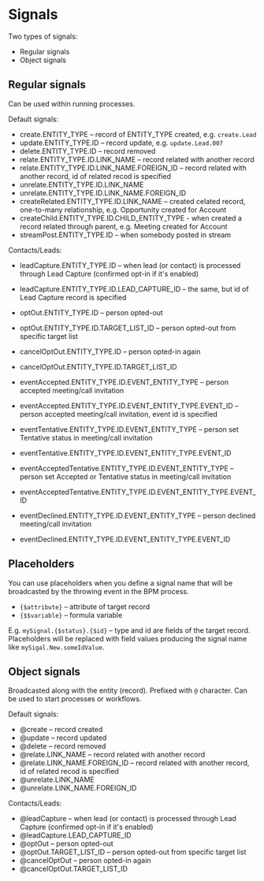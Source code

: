 # Signals

Two types of signals:

* Regular signals
* Object signals

## Regular signals

Can be used within running processes.

Default signals:

* create.ENTITY_TYPE – record of ENTITY_TYPE created, e.g. `create.Lead`
* update.ENTITY_TYPE.ID – record update, e.g. `update.Lead.007`
* delete.ENTITY_TYPE.ID – record removed
* relate.ENTITY_TYPE.ID.LINK_NAME – record related with another record
* relate.ENTITY_TYPE.ID.LINK_NAME.FOREIGN_ID – record related with another record, id of related recod is specified
* unrelate.ENTITY_TYPE.ID.LINK_NAME
* unrelate.ENTITY_TYPE.ID.LINK_NAME.FOREIGN_ID
* createRelated.ENTITY_TYPE.ID.LINK_NAME – created celated record, one-to-many relationship, e.g. Opportunity created for Account
* createChild.ENTITY_TYPE.ID.CHILD_ENTITY_TYPE - when created a record related through parent, e.g. Meeting created for Account
* streamPost.ENTITY_TYPE.ID – when somebody posted in stream

Contacts/Leads:

* leadCapture.ENTITY_TYPE.ID – when lead (or contact) is processed through Lead Capture (confirmed opt-in if it's enabled)
* leadCapture.ENTITY_TYPE.ID.LEAD_CAPTURE_ID – the same, but id of Lead Capture record is specified

* optOut.ENTITY_TYPE.ID – person opted-out
* optOut.ENTITY_TYPE.ID.TARGET_LIST_ID – person opted-out from specific target list
* cancelOptOut.ENTITY_TYPE.ID – person opted-in again
* cancelOptOut.ENTITY_TYPE.ID.TARGET_LIST_ID

* eventAccepted.ENTITY_TYPE.ID.EVENT_ENTITY_TYPE – person accepted meeting/call invitation
* eventAccepted.ENTITY_TYPE.ID.EVENT_ENTITY_TYPE.EVENT_ID – person accepted meeting/call invitation, event id is specified

* eventTentative.ENTITY_TYPE.ID.EVENT_ENTITY_TYPE – person set Tentative status in meeting/call invitation
* eventTentative.ENTITY_TYPE.ID.EVENT_ENTITY_TYPE.EVENT_ID

* eventAcceptedTentative.ENTITY_TYPE.ID.EVENT_ENTITY_TYPE – person set Accepted or Tentative status in meeting/call invitation
* eventAcceptedTentative.ENTITY_TYPE.ID.EVENT_ENTITY_TYPE.EVENT_ID

* eventDeclined.ENTITY_TYPE.ID.EVENT_ENTITY_TYPE – person declined meeting/call invitation
* eventDeclined.ENTITY_TYPE.ID.EVENT_ENTITY_TYPE.EVENT_ID


## Placeholders

You can use placeholders when you define a signal name that will be broadcasted by the throwing event in the BPM process.

* `{$attribute}` – attribute of target record
* `{$$variable}` – formula variable

E.g. `mySignal.{$status}.{$id}` – type and id are fields of the target record. Placeholders will be replaced with field values producing the signal name like `mySigal.New.someIdValue`.


## Object signals

Broadcasted along with the entity (record). Prefixed with `@` character. Can be used to start processes or workflows.

Default signals:

* @create – record created
* @update – record updated
* @delete – record removed
* @relate.LINK_NAME – record related with another record
* @relate.LINK_NAME.FOREIGN_ID – record related with another record, id of related recod is specified
* @unrelate.LINK_NAME
* @unrelate.LINK_NAME.FOREIGN_ID

Contacts/Leads:

* @leadCapture – when lead (or contact) is processed through Lead Capture (confirmed opt-in if it's enabled)
* @leadCapture.LEAD_CAPTURE_ID
* @optOut – person opted-out
* @optOut.TARGET_LIST_ID – person opted-out from specific target list
* @cancelOptOut  – person opted-in again
* @cancelOptOut.TARGET_LIST_ID
